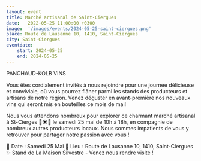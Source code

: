 ```yaml
---
layout: event
title: Marché artisanal de Saint-Ciergues
date:   2022-05-25 11:00:00 +0300
image:  '/images/events/2024-05-25-saint-ciergues.png'
place: Route de Lausanne 10, 1410, Saint-Ciergues
city: Saint-Ciergues
eventdate:
    start: 2024-05-25
    end: 2024-05-25
---
```


PANCHAUD-KOLB VINS

Vous êtes cordialement invités à nous rejoindre pour une journée délicieuse et conviviale, où vous pourrez flâner parmi les stands des producteurs et artisans de notre région. Venez déguster en avant-première nos nouveaux vins qui seront mis en bouteilles ce mois de mai!

Nous vous attendons nombreux pour explorer ce charmant marché artisanal à St-Cierges 🌻☀️🪻 le samedi 25 mai de 10h à 18h, en compagnie de nombreux autres producteurs locaux. Nous sommes impatients de vous y retrouver pour partager notre passion avec vous !

📅 Date : Samedi 25 Mai
📍 Lieu : Route de Lausanne 10, 1410, Saint-Ciergues
✨ Stand de La Maison Silvestre - Venez nous rendre visite !